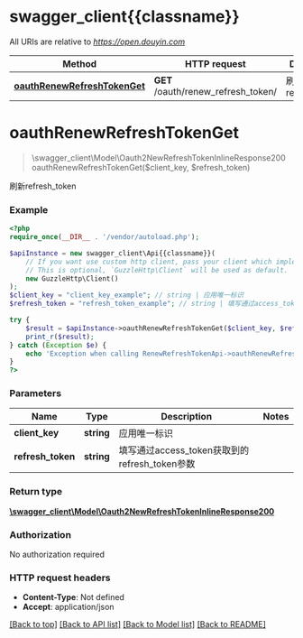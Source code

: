 # swagger_client{{classname}}

All URIs are relative to *https://open.douyin.com*

Method | HTTP request | Description
------------- | ------------- | -------------
[**oauthRenewRefreshTokenGet**](RenewRefreshTokenApi.md#oauthRenewRefreshTokenGet) | **GET** /oauth/renew_refresh_token/ | 刷新refresh_token

# **oauthRenewRefreshTokenGet**
> \swagger_client\Model\Oauth2NewRefreshTokenInlineResponse200 oauthRenewRefreshTokenGet($client_key, $refresh_token)

刷新refresh_token

### Example
```php
<?php
require_once(__DIR__ . '/vendor/autoload.php');

$apiInstance = new swagger_client\Api{{classname}}(
    // If you want use custom http client, pass your client which implements `GuzzleHttp\ClientInterface`.
    // This is optional, `GuzzleHttp\Client` will be used as default.
    new GuzzleHttp\Client()
);
$client_key = "client_key_example"; // string | 应用唯一标识
$refresh_token = "refresh_token_example"; // string | 填写通过access_token获取到的refresh_token参数

try {
    $result = $apiInstance->oauthRenewRefreshTokenGet($client_key, $refresh_token);
    print_r($result);
} catch (Exception $e) {
    echo 'Exception when calling RenewRefreshTokenApi->oauthRenewRefreshTokenGet: ', $e->getMessage(), PHP_EOL;
}
?>
```

### Parameters

Name | Type | Description  | Notes
------------- | ------------- | ------------- | -------------
 **client_key** | **string**| 应用唯一标识 |
 **refresh_token** | **string**| 填写通过access_token获取到的refresh_token参数 |

### Return type

[**\swagger_client\Model\Oauth2NewRefreshTokenInlineResponse200**](../Model/Oauth2NewRefreshTokenInlineResponse200.md)

### Authorization

No authorization required

### HTTP request headers

 - **Content-Type**: Not defined
 - **Accept**: application/json

[[Back to top]](#) [[Back to API list]](../../README.md#documentation-for-api-endpoints) [[Back to Model list]](../../README.md#documentation-for-models) [[Back to README]](../../README.md)

